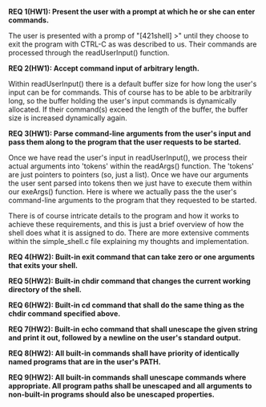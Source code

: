 **REQ 1(HW1): Present the user with a prompt at which he or she can enter commands.**

The user is presented with a promp of "[421shell] >" until they choose to exit the program with CTRL-C as was described to us. Their commands are processed through the readUserInput() function. 

**REQ 2(HW1): Accept command input of arbitrary length.**

Within readUserInput() there is a default buffer size for how long the user's input can be for commands. This of course has to be able to be arbitrarily long, so the buffer holding the user's input commands is dynamically allocated. If their command(s) exceed the length of the buffer, the buffer size is increased dynamically again. 

**REQ 3(HW1): Parse command-line arguments from the user's input and pass them along to the program that the user requests to be started.**

Once we have read the user's input in readUserInput(), we process their actual arguments into 'tokens' within the readArgs() function. The 'tokens' are just pointers to pointers (so, just a list). Once we have our arguments the user sent parsed into tokens then we just have to execute them within our exeArgs() function. Here is where we actually pass the the user's command-line arguments to the program that they requested to be started. 

There is of course intricate details to the program and how it works to achieve these requirements, and this is just a brief overview of how the shell does what it is assigned to do. There are more extensive comments within the simple_shell.c file explaining my thoughts and implementation. 

**REQ 4(HW2): Built-in exit command that can take zero or one arguments that exits your shell.**

**REQ 5(HW2): Built-in chdir command that changes the current working directory of the shell.**

**REQ 6(HW2): Built-in cd command that shall do the same thing as the chdir command specified above.**

**REQ 7(HW2): Built-in echo command that shall unescape the given string and print it out, followed by a newline on the user's standard output.**

**REQ 8(HW2): All built-in commands shall have priority of identically named programs that are in the user's PATH.**

**REQ 9(HW2): All built-in commands shall unescape commands where appropriate. All program paths shall be unescaped and all arguments to non-built-in programs should also be unescaped properties.**
